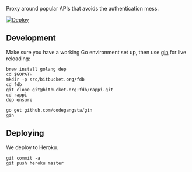 Proxy around popular APIs that avoids the authentication mess.

[![Deploy](https://www.herokucdn.com/deploy/button.svg)](https://heroku.com/deploy)

## Development

Make sure you have a working Go environment set up, then use [gin](https://github.com/codegangsta/gin) for live reloading:

    brew install golang dep
    cd $GOPATH
    mkdir -p src/bitbucket.org/fdb
    cd fdb
    git clone git@bitbucket.org:fdb/rappi.git
    cd rappi
    dep ensure

    go get github.com/codegangsta/gin
    gin

## Deploying

We deploy to Heroku.

    git commit -a
    git push heroku master

